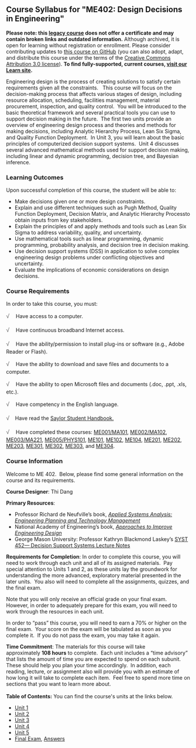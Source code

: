 Course Syllabus for "ME402: Design Decisions in Engineering"
------------------------------------------------------------

**Please note: this [legacy course](https://sayloracademy.zendesk.com/hc/en-us/articles/206089967) does not offer a certificate and may contain 
broken links and outdated information.** Although archived, it is open 
for learning without registration or enrollment. Please consider contributing 
updates to [this course on GitHub](https://github.com/saylordotorg/course_me402) 
(you can also adopt, adapt, and distribute this course under the terms of 
the [Creative Commons Attribution 3.0 license](http://creativecommons.org/licenses/by/3.0/)). **To find fully-supported, current courses, [visit our 
Learn site](https://learn.saylor.org).**

Engineering design is the process of creating solutions to satisfy
certain requirements given all the constraints.   This course will focus
on the decision-making process that affects various stages of design,
including resource allocation, scheduling, facilities management,
material procurement, inspection, and quality control.  You will be
introduced to the basic theoretical framework and several practical
tools you can use to support decision making in the future.  The first
two units provide an overview of engineering design process and theories
and methods for making decisions, including Analytic Hierarchy Process,
Lean Six Sigma, and Quality Function Deployment.  In Unit 3, you will
learn about the basic principles of computerized decision support
systems.  Unit 4 discusses several advanced mathematical methods used
for support decision making, including linear and dynamic programming,
decision tree, and Bayesian inference.

### Learning Outcomes

Upon successful completion of this course, the student will be able
to:  

-   Make decisions given one or more design constraints.
-   Explain and use different techniques such as Pugh Method, Quality
    Function Deployment, Decision Matrix, and Analytic Hierarchy
    Processto obtain inputs from key stakeholders.
-   Explain the principles of and apply methods and tools such as Lean
    Six Sigma to address variability, quality, and uncertainty.
-   Use mathematical tools such as linear programming, dynamic
    programming, probability analysis, and decision tree in decision
    making.
-   Use decision support systems (DSS) in application to solve complex
    engineering design problems under conflicting objectives and
    uncertainty.
-   Evaluate the implications of economic considerations on design
    decisions.

### Course Requirements

In order to take this course, you must:  
  
 <span
style="color: rgb(85, 85, 85); font-family: 'Myriad Pro', 'Gill Sans', 'Gill Sans MT', Calibri, sans-serif; font-size: 16px; line-height: 24px; text-align: left; -webkit-text-size-adjust: none; ">√
   </span>Have access to a computer.  
  
 <span
style="color: rgb(85, 85, 85); font-family: 'Myriad Pro', 'Gill Sans', 'Gill Sans MT', Calibri, sans-serif; font-size: 16px; line-height: 24px; text-align: left; -webkit-text-size-adjust: none; ">√
   </span>Have continuous broadband Internet access.  
  
 <span
style="color: rgb(85, 85, 85); font-family: 'Myriad Pro', 'Gill Sans', 'Gill Sans MT', Calibri, sans-serif; font-size: 16px; line-height: 24px; text-align: left; -webkit-text-size-adjust: none; ">√
   </span>Have the ability/permission to install plug-ins or software
(e.g., Adobe Reader or Flash).  
  
 <span
style="color: rgb(85, 85, 85); font-family: 'Myriad Pro', 'Gill Sans', 'Gill Sans MT', Calibri, sans-serif; font-size: 16px; line-height: 24px; text-align: left; -webkit-text-size-adjust: none; ">√
   </span>Have the ability to download and save files and documents to a
computer.  
  
 <span
style="color: rgb(85, 85, 85); font-family: 'Myriad Pro', 'Gill Sans', 'Gill Sans MT', Calibri, sans-serif; font-size: 16px; line-height: 24px; text-align: left; -webkit-text-size-adjust: none; ">√
   </span>Have the ability to open Microsoft files and documents (.doc,
.ppt, .xls, etc.).  
  
 <span
style="color: rgb(85, 85, 85); font-family: 'Myriad Pro', 'Gill Sans', 'Gill Sans MT', Calibri, sans-serif; font-size: 16px; line-height: 24px; text-align: left; -webkit-text-size-adjust: none; ">√
   </span>Have competency in the English language.  
  
 <span
style="color: rgb(85, 85, 85); font-family: 'Myriad Pro', 'Gill Sans', 'Gill Sans MT', Calibri, sans-serif; font-size: 16px; line-height: 24px; text-align: left; -webkit-text-size-adjust: none; ">√</span> 
  Have read the [Saylor Student
Handbook.](https://resources.saylor.org/wwwresources/archived/site/wp-content/uploads/2012/05/Saylor-StudentHandbook.pdf)  
  
 <span
style="color: rgb(85, 85, 85); font-family: 'Myriad Pro', 'Gill Sans', 'Gill Sans MT', Calibri, sans-serif; font-size: 16px; line-height: 24px; text-align: left; -webkit-text-size-adjust: none; ">√
   </span>Have completed these courses:
[ME001/MA101](http://www.saylor.org/courses/me001/),
[ME002/MA102](http://www.saylor.org/courses/me002/),
[ME003/MA221](http://www.saylor.org/courses/me003/),
[ME005/PHYS101](http://www.saylor.org/courses/me005/),
[ME101](http://www.saylor.org/courses/me101/),
[ME102](http://www.saylor.org/courses/me102/),
[ME104](http://www.saylor.org/courses/me104/),
[ME201](http://www.saylor.org/courses/me201/),
[ME202](http://www.saylor.org/courses/me202/),
[ME203](http://www.saylor.org/courses/me203/),
[ME301](http://www.saylor.org/courses/me301/),
[ME302](http://www.saylor.org/courses/me302/),
[ME303](http://www.saylor.org/courses/me303/), and
[ME304](http://www.saylor.org/courses/me304/).

### Course Information

Welcome to ME 402.  Below, please find some general information on the
course and its requirements.  
  
 **Course Designer**: Thi Dang  
  
 **Primary Resources**:

-   Professor Richard de Neufville’s book, [*Applied Systems Analysis:
    Engineering Planning and Technology
    Management*](http://ardent.mit.edu/real_options/ASA_Text/asa_Text_index.html)
-   National Academy of Engineering’s book, [*Approaches to Improve
    Engineering
    Design*](http://www.nap.edu/openbook.php?record_id=10502&page=5)
-   George Mason University: Professor Kathryn Blackmond Laskey’s [SYST
    452— Decision Support Systems Lecture
    Notes](http://volgenau.gmu.edu/~klaskey/SYST542/)

**Requirements for Completion**: In order to complete this course, you
will need to work through each unit and all of its assigned materials. 
Pay special attention to Units 1 and 2, as these units lay the
groundwork for understanding the more advanced, exploratory
material presented in the later units.  You also will need to complete
all the assignments, quizzes, and the final exam.  
  
 Note that you will only receive an official grade on your final exam. 
However, in order to adequately prepare for this exam, you will need to
work through the resources in each unit.  
  
 In order to “pass” this course, you will need to earn a 70% or higher
on the final exam.  Your score on the exam will be tabulated as soon as
you complete it.  If you do not pass the exam, you may take it again.  
  
 **Time Commitment**: The materials for this course will take
approximately **108 hours** to complete.  Each unit includes a “time
advisory” that lists the amount of time you are expected to spend on
each subunit.  These should help you plan your time accordingly.  In
addition, each reading, lecture, or assignment also will provide you
with an estimate of how long it will take to complete each item.  Feel
free to spend more time on sections that you want to learn more about.  
    
**Table of Contents:** You can find the course's units at the links below.

- [Unit 1](https://legacy.saylor.org/me402/Unit01/)
- [Unit 2](https://legacy.saylor.org/me402/Unit02/)
- [Unit 3](https://legacy.saylor.org/me402/Unit03/)
- [Unit 4](https://legacy.saylor.org/me402/Unit04/)
- [Unit 5](https://legacy.saylor.org/me402/Unit05/)
- [Final Exam](http://saylordotorg.github.io/LegacyExams/ME/ME402/ME402-FinalExam.html), [Answers](http://saylordotorg.github.io/LegacyExams/ME/ME402/ME402-FinalExam-Answers.html)
